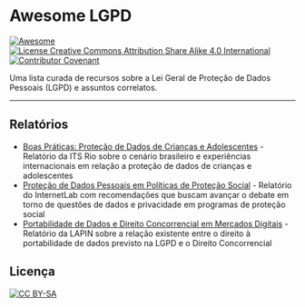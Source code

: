 # Awesome LGPD

[![Awesome](https://awesome.re/badge.svg)](https://awesome.re)
[![License Creative Commons Attribution Share Alike 4.0 International](https://img.shields.io/badge/license-CC%20BY--SA-blue)](https://creativecommons.org/licenses/by-sa/4.0/deed.pt_BR)
[![Contributor Covenant](https://img.shields.io/badge/Contributor%20Covenant-2.0-4baaaa.svg)](CODE_OF_CONDUCT.md)

Uma lista curada de recursos sobre a Lei Geral de Proteção de Dados Pessoais (LGPD) e assuntos correlatos.

---

## Relatórios

- [Boas Práticas: Proteção de Dados de Crianças e Adolescentes](https://itsrio.org/wp-content/uploads/2021/08/Relatorio-Boas-Praticas-Criancas-e-Adolescentes.pdf) - Relatório da ITS Rio sobre o cenário brasileiro e experiências internacionais em relação a proteção de dados de crianças e adolescentes
- [Proteção de Dados Pessoais em Políticas de Proteção Social](https://www.internetlab.org.br/wp-content/uploads/2021/10/Protecao-de-Dados-Pessoais-em-Politicas-de-Protecao-Social.pdf) - Relatório do InternetLab com recomendações que buscam avançar o debate em torno de questões de dados e privacidade em programas de proteção social
- [Portabilidade de Dados e Direito Concorrencial em Mercados Digitais](https://lapin.org.br/wp-content/uploads/2021/12/relatorio-portabilidade.pdf) - Relatório da LAPIN sobre a relação existente entre o direito à portabilidade de dados previsto na LGPD e o Direito Concorrencial

## Licença

[![ CC BY-SA ](https://licensebuttons.net/l/by-sa/3.0/88x31.png)](https://creativecommons.org/licenses/by-sa/4.0/deed.pt_BR)
